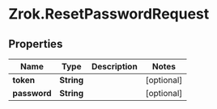 # Zrok.ResetPasswordRequest

## Properties

Name | Type | Description | Notes
------------ | ------------- | ------------- | -------------
**token** | **String** |  | [optional] 
**password** | **String** |  | [optional] 


